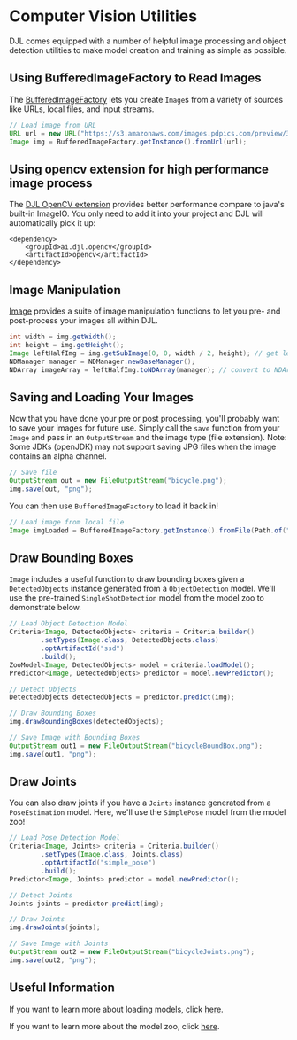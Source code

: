 # Computer Vision Utilities

DJL comes equipped with a number of helpful image processing and object detection utilities 
to make model creation and training as simple as possible.

## Using BufferedImageFactory to Read Images

The [BufferedImageFactory](https://javadoc.io/doc/ai.djl/api/latest/ai/djl/modality/cv/BufferedImageFactory.html)
lets you create `Image`s from a variety of sources like URLs, local files, and input streams.

```java
// Load image from URL
URL url = new URL("https://s3.amazonaws.com/images.pdpics.com/preview/3033-bicycle-rider.jpg");
Image img = BufferedImageFactory.getInstance().fromUrl(url);
```

## Using opencv extension for high performance image process

The [DJL OpenCV extension](../extensions/opencv/README.md) provides better performance compare to
java's built-in ImageIO. You only need to add it into your project and DJL will automatically
pick it up:

```
<dependency>
    <groupId>ai.djl.opencv</groupId>
    <artifactId>opencv</artifactId>
</dependency>
```

## Image Manipulation
[Image](https://javadoc.io/doc/ai.djl/api/latest/ai/djl/modality/cv/Image.html) 
provides a suite of image manipulation functions to let you pre- and post-process your images all within DJL.

```java
int width = img.getWidth();
int height = img.getHeight();
Image leftHalfImg = img.getSubImage(0, 0, width / 2, height); // get left half of the image
NDManager manager = NDManager.newBaseManager();
NDArray imageArray = leftHalfImg.toNDArray(manager); // convert to NDArray
```

## Saving and Loading Your Images
Now that you have done your pre or post processing, you'll probably want to save your images for future use.
Simply call the `save` function from your `Image` and pass in an `OutputStream` and the image type (file extension).
Note: Some JDKs (openJDK) may not support saving JPG files when the image contains an alpha channel.

```java
// Save file
OutputStream out = new FileOutputStream("bicycle.png");
img.save(out, "png");
```
You can then use `BufferedImageFactory` to load it back in!

```java
// Load image from local file
Image imgLoaded = BufferedImageFactory.getInstance().fromFile(Path.of("bicycle.png"));
```

## Draw Bounding Boxes
`Image` includes a useful function to draw bounding boxes given a `DetectedObjects` instance
generated from a `ObjectDetection` model. We'll use the pre-trained `SingleShotDetection` model from the model zoo 
to demonstrate below.

```java
// Load Object Detection Model
Criteria<Image, DetectedObjects> criteria = Criteria.builder()
        .setTypes(Image.class, DetectedObjects.class)
        .optArtifactId("ssd")
        .build();
ZooModel<Image, DetectedObjects> model = criteria.loadModel();
Predictor<Image, DetectedObjects> predictor = model.newPredictor();

// Detect Objects
DetectedObjects detectedObjects = predictor.predict(img);

// Draw Bounding Boxes
img.drawBoundingBoxes(detectedObjects);

// Save Image with Bounding Boxes
OutputStream out1 = new FileOutputStream("bicycleBoundBox.png");
img.save(out1, "png");
```

## Draw Joints
You can also draw joints if you have a `Joints` instance generated from a `PoseEstimation` model.
Here, we'll use the `SimplePose` model from the model zoo!

```java
// Load Pose Detection Model
Criteria<Image, Joints> criteria = Criteria.builder()
        .setTypes(Image.class, Joints.class)
        .optArtifactId("simple_pose")
        .build();
Predictor<Image, Joints> predictor = model.newPredictor();

// Detect Joints
Joints joints = predictor.predict(img);

// Draw Joints
img.drawJoints(joints);

// Save Image with Joints
OutputStream out2 = new FileOutputStream("bicycleJoints.png");
img.save(out2, "png");
```

## Useful Information
If you want to learn more about loading models, click [here](http://docs.djl.ai/docs/load_model.html).

If you want to learn more about the model zoo, click [here](http://docs.djl.ai/docs/model-zoo.html).
